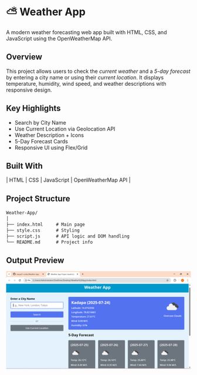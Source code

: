 
# ⛅ Weather App

 A modern weather forecasting web app built with HTML, CSS, and JavaScript using the OpenWeatherMap API.


## Overview

This project allows users to check the *current weather* and a *5-day forecast* by entering a city name or using their *current location*. It displays temperature, humidity, wind speed, and weather descriptions with responsive design.


## Key Highlights

- Search by City Name
- Use Current Location via Geolocation API
- Weather Description + Icons
- 5-Day Forecast Cards
- Responsive UI using Flex/Grid

## Built With

| HTML | CSS | JavaScript | OpenWeatherMap API |

## Project Structure

```plaintext
Weather-App/
│
├── index.html     # Main page
├── style.css      # Styling
├── script.js      # API logic and DOM handling
└── README.md      # Project info
```

## Output Preview

![Weather App Screenshot](https://raw.githubusercontent.com/navya21-codes/Weather-App/main/Screenshot.png)
